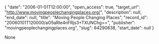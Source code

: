 {
  "date": "2006-01-01T12:00:00", 
  "open_access": true, 
  "target_url": "http://www.movingpeoplechangingplaces.org/", 
  "description": null, 
  "end_date": null, 
  "title": "Moving People Changing Places", 
  "record_id": "20060101T120000/aO5aRIe4nFRjs3+TXUNChg==", 
  "publisher": "movingpeoplechangingplaces.org", 
  "slug": 64290838, 
  "start_date": null
}

None
